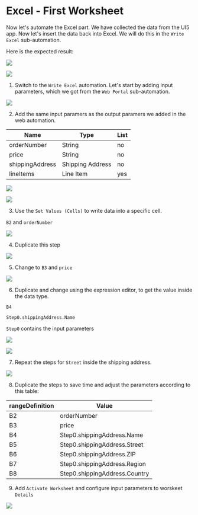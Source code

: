 # Excel - First Worksheet


<!-- ## Excel automation -->

Now let's automate the Excel part. We have collected the data from the UI5 app. Now let's insert the data back into Excel. We will do this in the `Write Excel` sub-automation.

Here is the expected result: 

![](images/0920.png)

![](images/0921.png)


1. Switch to the `Write Excel` automation. Let's start by adding input parameters, which we got from the `Web Portal` sub-automation.

![](images/0900.png)

2. Add the same input paramers as the output paramers we added in the web automation.

| Name        | Type           | List  |
| ------------- |-------------| -----|
| orderNumber      | String | no |
| price      | String      |   no |
| shippingAddress | Shipping Address      |    no |
| lineItems | Line Item      |    yes |

![](images/0901.png)

![](images/0902.png)

3. Use the `Set Values (Cells)` to write data into a specific cell. 

`B2` and `orderNumber`

![](images/0903.png)

4. Duplicate this step

![](images/0904.png)

5. Change to `B3` and `price`

![](images/0905.png)

6. Duplicate and change using the expression editor, to get the value inside the data type.

`B4` 

```
Step0.shippingAddress.Name
```

`Step0` contains the input parameters

![](images/0906.png)

![](images/0907.png)

7. Repeat the steps for `Street` inside the shipping address.


![](images/0908.png)

8. Duplicate the steps to save time and adjust the parameters according to this table:

| rangeDefinition        | Value           | 
| ------------- |-------------|
| B2      | orderNumber |
| B3      | price      | 
| B4 | Step0.shippingAddress.Name      | 
| B5 | Step0.shippingAddress.Street      | 
| B6 | Step0.shippingAddress.ZIP      | 
| B7 | Step0.shippingAddress.Region      | 
| B8 | Step0.shippingAddress.Country      | 

9. Add `Activate Worksheet` and configure input parameters to worskeet `Details` 

![](images/0909.png)
